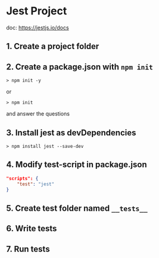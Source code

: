 # Jest Project

doc: https://jestjs.io/docs

## 1. Create a project folder

## 2. Create a package.json with `npm init`

```shell
> npm init -y
```

or 

```shell
> npm init 
```
and answer the questions

## 3. Install jest as devDependencies

```shell
> npm install jest --save-dev
```

## 4. Modify test-script in package.json
```json
"scripts": {
    "test": "jest"
}
```

## 5. Create test folder named `__tests__`

## 6. Write tests 

## 7. Run tests